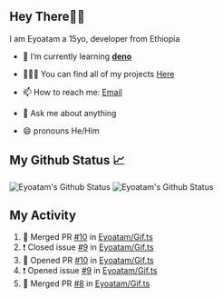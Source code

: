 ## Hey There👋🏽

I am Eyoatam a 15yo, developer from Ethiopia

- 🔭 I’m currently learning **[deno](https://github.com/denoland/deno)**

- 🧑🏽‍💻  You can find all of my projects [Here](https://github.com/Eyoatam?tab=repositories)

- 📫  How to reach me: [Email](mailto:eyoatamtamirat7@gmail.com)

- 💬 Ask me about anything

- 😄 pronouns He/Him

## My Github Status 📈 
<p> 
  <img src="https://github-readme-stats.vercel.app/api?username=Eyoatam&show_icons=true&theme=prussian" alt="Eyoatam's Github Status" />
  <img src="https://github-readme-stats.vercel.app/api/top-langs/?username=Eyoatam&layout=compact&theme=prussian" alt="Eyoatam's Github Status" />
</p>

## My Activity

<!--START_SECTION:activity-->
1. 🎉 Merged PR [#10](https://github.com/Eyoatam/Gif.ts/pull/10) in [Eyoatam/Gif.ts](https://github.com/Eyoatam/Gif.ts)
2. ❗️ Closed issue [#9](https://github.com/Eyoatam/Gif.ts/issues/9) in [Eyoatam/Gif.ts](https://github.com/Eyoatam/Gif.ts)
3. 💪 Opened PR [#10](https://github.com/Eyoatam/Gif.ts/pull/10) in [Eyoatam/Gif.ts](https://github.com/Eyoatam/Gif.ts)
4. ❗️ Opened issue [#9](https://github.com/Eyoatam/Gif.ts/issues/9) in [Eyoatam/Gif.ts](https://github.com/Eyoatam/Gif.ts)
5. 🎉 Merged PR [#8](https://github.com/Eyoatam/Gif.ts/pull/8) in [Eyoatam/Gif.ts](https://github.com/Eyoatam/Gif.ts)
<!--END_SECTION:activity-->
